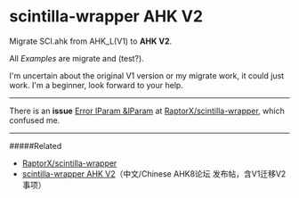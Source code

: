 scintilla-wrapper AHK V2
=================
Migrate SCI.ahk from AHK_L(V1) to **AHK V2**.

All *Examples* are migrate and (test?).

I'm uncertain about the original V1 version or my migrate work, it could just work.
I'm a beginner, look forward to your help.

---

There is an **issue** [Error lParam &lParam](https://github.com/RaptorX/scintilla-wrapper/issues/1) at [RaptorX/scintilla-wrapper](https://github.com/RaptorX/scintilla-wrapper/issues), which confused me.


---

#####Related
 * [RaptorX/scintilla-wrapper](https://github.com/RaptorX/scintilla-wrapper)  
 * [scintilla-wrapper AHK V2](http://ahk8.com/thread-5255-post-31570.html)（中文/Chinese AHK8论坛 发布帖，含V1迁移V2事项）
